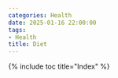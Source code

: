 ```yaml
---
categories: Health
date: 2025-01-16 22:00:00
tags:
- Health
title: Diet
---
```


{% include toc title="Index" %}